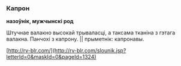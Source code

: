 ### Капрон
**назоўнік, мужчынскі род**

Штучнае валакно высокай трываласці, а таксама тканіна з гэтага валакна. Панчохі з капрону. || прыметнік: капронавы.

<a rel="author">[http://rv-blr.com/](http://rv-blr.com/slounik.jsp?letterId=0&maskId=0&pageId=1324)</a>
